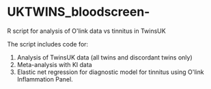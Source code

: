 # UKTWINS_bloodscreen-
R script for analysis of O'link data vs tinnitus in TwinsUK

The script includes code for:
1) Analysis of TwinsUK data (all twins and discordant twins only)
2) Meta-analysis with KI data
3) Elastic net regression for diagnostic model for tinnitus using O'link Inflammation Panel.
